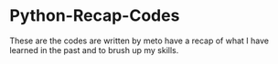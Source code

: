 # Python-Recap-Codes
These are the codes are written by meto have a recap of what I have learned in the past and to brush up my skills.
